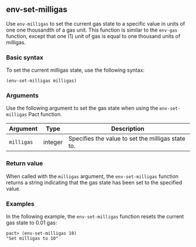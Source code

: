## env-set-milligas

Use `env-milligas` to set the current gas state to a specific value in units of one one thousandth of a gas unit. 
This function is similar to the `env-gas` function, except that one (1) unit of gas is equal to one thousand units of milligas.

### Basic syntax

To set the current milligas state, use the following syntax:

```pact
(env-set-milligas milligas)
```

### Arguments

Use the following argument to set the gas state when using the `env-set-milligas` Pact function.

| Argument | Type    | Description |
|----------|---------|-------------|
| `milligas` | integer | Specifies the value to set the milligas state to. |

### Return value

When called with the `milligas` argument, the `env-set-milligas` function returns a string indicating that the gas state has been set to the specified value.

### Examples

In the following example, the `env-set-milligas` function resets the current gas state to 0.01 gas:

```pact
pact> (env-set-milligas 10)
"Set milligas to 10"
```
